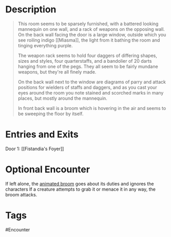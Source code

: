 # Description
> This room seems to be sparsely furnished, with a battered looking mannequin on one wall, and a rack of weapons on the opposing wall. On the back wall facing the door is a large window, outside which you see roiling indigo [[Miasma]], the light from it bathing the room and tinging everything purple.
>
> The weapon rack seems to hold four daggers of differing shapes, sizes and styles, four quarterstaffs, and a bandolier of 20 darts hanging from one of the pegs. They all seem to be fairly mundane weapons, but they're all finely made.
>
> On the back wall next to the window are diagrams of parry and attack positions for wielders of staffs and daggers, and as you cast your eyes around the room you note stained and scorched marks in many places, but mostly around the mannequin.
> 
> In front back wall is a broom which is hovering in the air and seems to be sweeping the floor by itself.

# Entries and Exits
Door 1: [[Fistandia's Foyer]]

# Optional Encounter
If left alone, the [animated broom](https://www.dndbeyond.com/monsters/1528953-animated-broom) goes about its duties and ignores the characters
If a creature attempts to grab it or menace it in any way, the broom attacks.

# Tags
#Encounter 